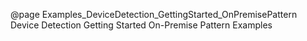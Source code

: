 @page Examples_DeviceDetection_GettingStarted_OnPremisePattern Device Detection Getting Started On-Premise Pattern Examples
